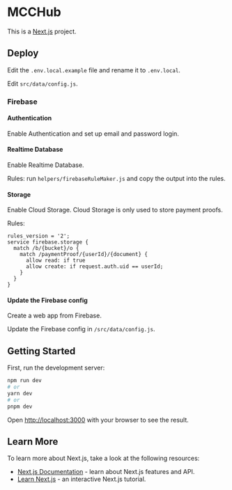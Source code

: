 # MCCHub

This is a [Next.js](https://nextjs.org/) project.

## Deploy

Edit the `.env.local.example` file and rename it to `.env.local`.

Edit `src/data/config.js`.

### Firebase

#### Authentication

Enable Authentication and set up email and password login.

#### Realtime Database

Enable Realtime Database.

Rules: run `helpers/firebaseRuleMaker.js` and copy the output into the rules.

#### Storage

Enable Cloud Storage. Cloud Storage is only used to store payment proofs.

Rules:
```
rules_version = '2';
service firebase.storage {
  match /b/{bucket}/o {
    match /paymentProof/{userId}/{document} {
      allow read: if true
      allow create: if request.auth.uid == userId;
    }
  }
}
```

#### Update the Firebase config

Create a web app from Firebase.

Update the Firebase config in `/src/data/config.js`.

## Getting Started

First, run the development server:

```bash
npm run dev
# or
yarn dev
# or
pnpm dev
```

Open [http://localhost:3000](http://localhost:3000) with your browser to see the result.

## Learn More

To learn more about Next.js, take a look at the following resources:

- [Next.js Documentation](https://nextjs.org/docs) - learn about Next.js features and API.
- [Learn Next.js](https://nextjs.org/learn) - an interactive Next.js tutorial.
